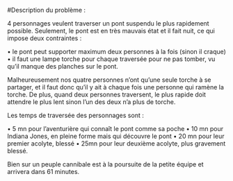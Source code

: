 #Description du problème : 

4 personnages veulent traverser un pont suspendu le plus rapidement
possible. Seulement, le pont est en très mauvais état et
il fait nuit, ce qui impose deux contraintes :

• le pont peut supporter maximum deux personnes à la fois (sinon il craque)
• il faut une lampe torche pour chaque traversée pour ne pas tomber, vu qu’il manque des planches sur le pont.


Malheureusement nos quatre personnes n’ont qu’une seule torche à se partager, et il faut donc qu’il y ait à chaque fois une personne qui ramène la torche. De plus, quand deux personnes traversent, le plus rapide doit attendre le plus lent sinon l’un des deux n’a plus de torche.

Les temps de traversée des personnages sont :

• 5 mn pour l’aventurière qui connaît le pont comme sa poche
• 10 mn pour Indiana Jones, en pleine forme mais qui découvre le pont
• 20 mn pour leur premier acolyte, blessé
• 25mn pour leur deuxième acolyte, plus gravement blessé.

Bien sur un peuple cannibale est à la poursuite de la petite équipe et arrivera dans 61 minutes.
